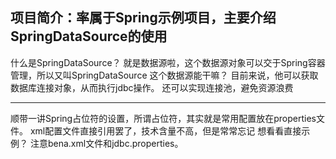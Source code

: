 ## 项目简介：率属于Spring示例项目，主要介绍SpringDataSource的使用
什么是SpringDataSource？
就是数据源啦，这个数据源对象可以交于Spring容器管理，所以又叫SpringDataSource
这个数据源能干嘛？
目前来说，他可以获取数据库连接对象，从而执行jdbc操作。
还可以实现连接池，避免资源浪费
<hr>
顺带一讲Spring占位符的设置，所谓占位符，其实就是常用配置放在properties文件。  
xml配置文件直接引用罢了，技术含量不高，但是常常忘记  
想看看直接示例？  
注意bena.xml文件和jdbc.properties。  

